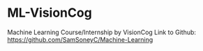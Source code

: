 # ML-VisionCog
Machine Learning Course/Internship by VisionCog
Link to Github: https://github.com/SamSoneyC/Machine-Learning
